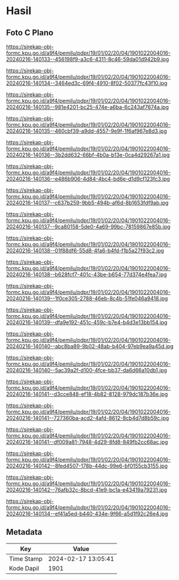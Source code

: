 # Hasil

## Foto C Plano

https://sirekap-obj-formc.kpu.go.id/a9f4/pemilu/pdpr/19/01/02/20/04/1901022004016-20240216-140133--456198f9-a3c6-4311-8c46-59da01d942b9.jpg

https://sirekap-obj-formc.kpu.go.id/a9f4/pemilu/pdpr/19/01/02/20/04/1901022004016-20240216-140134--3464ed3c-69f4-4910-8f02-50377fc43f10.jpg

https://sirekap-obj-formc.kpu.go.id/a9f4/pemilu/pdpr/19/01/02/20/04/1901022004016-20240216-140135--981e4201-bc25-474e-a6ba-6c243af7674a.jpg

https://sirekap-obj-formc.kpu.go.id/a9f4/pemilu/pdpr/19/01/02/20/04/1901022004016-20240216-140135--460cbf39-a9dd-4557-9e9f-1f6af967e8d3.jpg

https://sirekap-obj-formc.kpu.go.id/a9f4/pemilu/pdpr/19/01/02/20/04/1901022004016-20240216-140136--3b2dd632-66bf-4b0a-b13e-0ca4d29267a1.jpg

https://sirekap-obj-formc.kpu.go.id/a9f4/pemilu/pdpr/19/01/02/20/04/1901022004016-20240216-140136--e486b906-4d84-4bc4-bd6e-d1d9cf123fc3.jpg

https://sirekap-obj-formc.kpu.go.id/a9f4/pemilu/pdpr/19/01/02/20/04/1901022004016-20240216-140137--c637b259-9bb5-494b-af6d-8b1653fdf9ab.jpg

https://sirekap-obj-formc.kpu.go.id/a9f4/pemilu/pdpr/19/01/02/20/04/1901022004016-20240216-140137--9ca80158-5de0-4a69-99bc-78159867e85b.jpg

https://sirekap-obj-formc.kpu.go.id/a9f4/pemilu/pdpr/19/01/02/20/04/1901022004016-20240216-140138--01f88df6-55d8-4fa6-b4fd-f1b5a27f93c2.jpg

https://sirekap-obj-formc.kpu.go.id/a9f4/pemilu/pdpr/19/01/02/20/04/1901022004016-20240216-140138--b628fcf7-401c-43be-b654-77d374e4fea7.jpg

https://sirekap-obj-formc.kpu.go.id/a9f4/pemilu/pdpr/19/01/02/20/04/1901022004016-20240216-140139--1f0ce305-2788-46eb-8c4b-51fe046a9418.jpg

https://sirekap-obj-formc.kpu.go.id/a9f4/pemilu/pdpr/19/01/02/20/04/1901022004016-20240216-140139--dfa9e192-451c-459c-b7e4-b4d3e13bb154.jpg

https://sirekap-obj-formc.kpu.go.id/a9f4/pemilu/pdpr/19/01/02/20/04/1901022004016-20240216-140140--abc8ba89-9b02-48ab-b404-97eb9ea9a45d.jpg

https://sirekap-obj-formc.kpu.go.id/a9f4/pemilu/pdpr/19/01/02/20/04/1901022004016-20240216-140140--5ac39a2f-d100-4fce-bb37-da6d66a10db1.jpg

https://sirekap-obj-formc.kpu.go.id/a9f4/pemilu/pdpr/19/01/02/20/04/1901022004016-20240216-140141--d3cce848-ef18-4b82-8128-979dc187b36e.jpg

https://sirekap-obj-formc.kpu.go.id/a9f4/pemilu/pdpr/19/01/02/20/04/1901022004016-20240216-140141--727360ba-acd2-4afd-8612-8cb4d7d8b59c.jpg

https://sirekap-obj-formc.kpu.go.id/a9f4/pemilu/pdpr/19/01/02/20/04/1901022004016-20240216-140141--df009a81-7948-4d29-8fd8-849fb2cc68ac.jpg

https://sirekap-obj-formc.kpu.go.id/a9f4/pemilu/pdpr/19/01/02/20/04/1901022004016-20240216-140142--8fed4507-178b-44dc-99e6-bf0155cb3155.jpg

https://sirekap-obj-formc.kpu.go.id/a9f4/pemilu/pdpr/19/01/02/20/04/1901022004016-20240216-140142--76afb32c-8bcd-41e9-bc1a-e43419a79231.jpg

https://sirekap-obj-formc.kpu.go.id/a9f4/pemilu/pdpr/19/01/02/20/04/1901022004016-20240216-140134--ef41a5ed-b440-434e-9f66-a5d1f92c26e4.jpg


## Metadata

| Key        | Value               |
| ---------- | ------------------- |
| Time Stamp | 2024-02-17 13:05:41 |
| Kode Dapil | 1901                |



